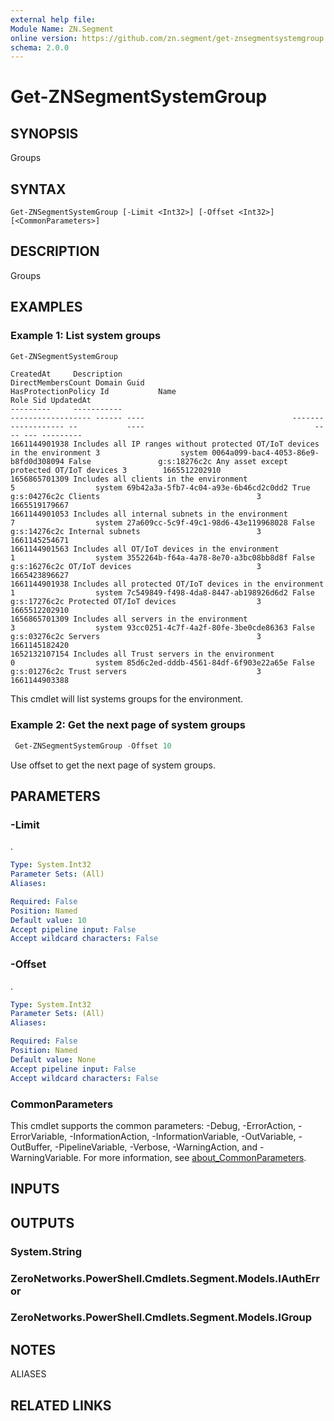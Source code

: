 ```yaml
---
external help file:
Module Name: ZN.Segment
online version: https://github.com/zn.segment/get-znsegmentsystemgroup
schema: 2.0.0
---
```


# Get-ZNSegmentSystemGroup

## SYNOPSIS
Groups

## SYNTAX

```
Get-ZNSegmentSystemGroup [-Limit <Int32>] [-Offset <Int32>] [<CommonParameters>]
```

## DESCRIPTION
Groups

## EXAMPLES

### Example 1: List system groups
```powershell
Get-ZNSegmentSystemGroup
```

```output
CreatedAt     Description                                                                DirectMembersCount Domain Guid                                 HasProtectionPolicy Id           Name                                      Role Sid UpdatedAt
---------     -----------                                                                ------------------ ------ ----                                 ------------------- --           ----                                      ---- --- ---------
1661144901938 Includes all IP ranges without protected OT/IoT devices in the environment 3                  system 0064a099-bac4-4053-86e9-b8fd0d308094 False               g:s:18276c2c Any asset except protected OT/IoT devices 3        1665512202910
1656865701309 Includes all clients in the environment                                    5                  system 69b42a3a-5fb7-4c04-a93e-6b46cd2c0dd2 True                g:s:04276c2c Clients                                   3        1665519179667
1661144901053 Includes all internal subnets in the environment                           7                  system 27a609cc-5c9f-49c1-98d6-43e119968028 False               g:s:14276c2c Internal subnets                          3        1661145254671
1661144901563 Includes all OT/IoT devices in the environment                             1                  system 3552264b-f64a-4a78-8e70-a3bc08bb8d8f False               g:s:16276c2c OT/IoT devices                            3        1665423896627
1661144901938 Includes all protected OT/IoT devices in the environment                   1                  system 7c549849-f498-4da8-8447-ab198926d6d2 False               g:s:17276c2c Protected OT/IoT devices                  3        1665512202910
1656865701309 Includes all servers in the environment                                    3                  system 93cc0251-4c7f-4a2f-80fe-3be0cde86363 False               g:s:03276c2c Servers                                   3        1661145182420
1652132107154 Includes all Trust servers in the environment                              0                  system 85d6c2ed-dddb-4561-84df-6f903e22a65e False               g:s:01276c2c Trust servers                             3        1661144903388
```

This cmdlet will list systems groups for the environment.

### Example 2: Get the next page of system groups
```powershell
 Get-ZNSegmentSystemGroup -Offset 10
```

Use offset to get the next page of system groups.

## PARAMETERS

### -Limit
.

```yaml
Type: System.Int32
Parameter Sets: (All)
Aliases:

Required: False
Position: Named
Default value: 10
Accept pipeline input: False
Accept wildcard characters: False
```

### -Offset
.

```yaml
Type: System.Int32
Parameter Sets: (All)
Aliases:

Required: False
Position: Named
Default value: None
Accept pipeline input: False
Accept wildcard characters: False
```

### CommonParameters
This cmdlet supports the common parameters: -Debug, -ErrorAction, -ErrorVariable, -InformationAction, -InformationVariable, -OutVariable, -OutBuffer, -PipelineVariable, -Verbose, -WarningAction, and -WarningVariable. For more information, see [about_CommonParameters](http://go.microsoft.com/fwlink/?LinkID=113216).

## INPUTS

## OUTPUTS

### System.String

### ZeroNetworks.PowerShell.Cmdlets.Segment.Models.IAuthError

### ZeroNetworks.PowerShell.Cmdlets.Segment.Models.IGroup

## NOTES

ALIASES

## RELATED LINKS

